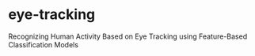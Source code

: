 # eye-tracking
Recognizing Human Activity Based on Eye Tracking using Feature-Based Classification Models
